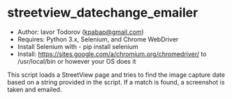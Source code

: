 # streetview_datechange_emailer

- Author: Iavor Todorov (kpabap@gmail.com)
- Requires: Python 3.x, Selenium, and Chrome WebDriver
- Install Selenium with - pip install selenium
- Install: https://sites.google.com/a/chromium.org/chromedriver/ to /usr/local/bin or however your OS does it

This script loads a StreetView page and tries to find the image capture date based on a string provided in the script. 
If a match is found, a screenshot is taken and emailed.
